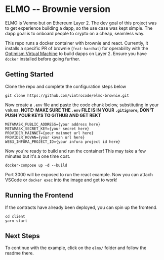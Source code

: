 # ELMO -- Brownie version

ELMO is Venmo but on Ethereum Layer 2. The dev goal of this project was to get experience building a dapp, so the use case was kept simple. The dapp goal is to onboard people to crypto on a cheap, seamless way.  

This repo runs a docker container with brownie and react. Currently, it installs a specific PR of brownie (`feat-hardhat`) for operability with the [Optimism Virtual Machine](https://github.com/ethereum-optimism/optimism-tutorial) to build dapps on Layer 2. Ensure you have `docker` installed before going further.

## Getting Started

Clone the repo and complete the configuration steps below
```
git clone https://github.com/vintrocode/elmo-brownie.git
```

Now create a `.env` file and paste the code chunk below, substituting in your values.  **NOTE: MAKE SURE THE `.env` FILE IS IN YOUR `.gitignore`, DON'T PUSH YOUR KEYS TO GITHUB AND GET REKT**

```
METAMASK_PUBLIC_ADDRESS={your address here}
METAMASK_SECRET_KEY={your secret here}
PROVIDER_MAINNET={your mainnet url here}
PROVIDER_KOVAN={your kovan url here}
WEB3_INFURA_PROJECT_ID={your infura project id here}
```

Now you're ready to build and run the container! This may take a few minutes but it's a one time cost.
```
docker-compose up -d --build
```

Port 3000 will be exposed to run the react example. Now you can attach VSCode or `docker exec` into the image and get to work!

## Running the Frontend

If the contracts have already been deployed, you can spin up the frontend.
```
cd client
yarn start
```

## Next Steps

To continue with the example, click on the `elmo/` folder and follow the readme there.